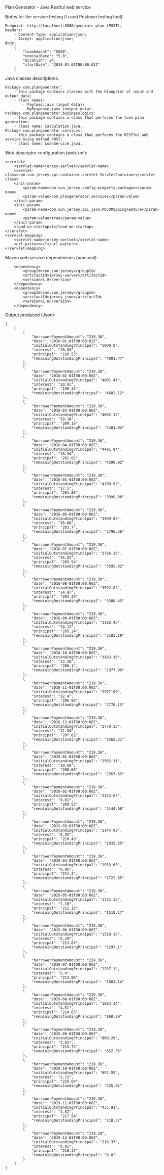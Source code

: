 Plan Generator - Java Restful web service

Notes for the service testing (I used Postman testing tool):
	
	Endpoint: http://localhost:8080/generate-plan (POST);
	Headers: 
		- Content-Type: application/json;
		- Accept: application/json;
	Body: 
		{ 
			"loanAmount": "5000", 
			"nominalRate": "5.0", 
			"duration": 24,
			"startDate": "2018-01-01T00:00:01Z" 
		}

Java classes descriptions: 
	
	Package com.plangenerator: 
		- this package contains classes with the blueprint of input and output data;
		- class names: 
			- Payload.java (input data);
			- MyResponse.java (output data).
	Package com.plangenerator.businesslogics:
		- this package contains a class that performs the loan plan generation;
		- class name: Calculation.java.
	Package com.plangenerator.services:
		- this package contains a class that performs the RESTful web service using method POST;
		- class name: LoanService.java.

Web descriptor configuration (web.xml): 

	<servlet>
		<servlet-name>jersey-serlvet</servlet-name>
		<servlet-class>com.sun.jersey.spi.container.servlet.ServletContainer</servlet-class>
		<init-param>
			<param-name>com.sun.jersey.config.property.packages</param-name>
			<param-value>com.plangenerator.services</param-value>
		</init-param>
		<init-param>
			<param-name>com.sun.jersey.api.json.POJOMappingFeature</param-name>
			<param-value>true</param-value>
		</init-param>
		<load-on-startup>1</load-on-startup>
	</servlet>
	<servlet-mapping>
		<servlet-name>jersey-serlvet</servlet-name>
		<url-pattern>/*</url-pattern>
	</servlet-mapping>

Maven web service dependencies (pom.xml): 

		<dependency>
			<groupId>com.sun.jersey</groupId>
			<artifactId>jersey-server</artifactId>
			<version>1.8</version>
		</dependency>
		<dependency>
			<groupId>com.sun.jersey</groupId>
			<artifactId>jersey-json</artifactId>
			<version>1.8</version>
		</dependency>

Output produced (Json):

	{
		[
			{
				"borrowerPaymentAmount": "219.36",
				"date": "2018-01-01T00:00:01Z",
				"initialOutstandingPrincipal": "5000.0",
				"interest": "20.83",
				"principal": "198.53",
				"remainingOutstandingPrincipal": "4801.47"
			},
			{
				"borrowerPaymentAmount": "219.36",
				"date": "2018-02-01T00:00:00Z",
				"initialOutstandingPrincipal": "4801.47",
				"interest": "20.01",
				"principal": "199.35",
				"remainingOutstandingPrincipal": "4602.12"
			},
			{
				"borrowerPaymentAmount": "219.36",
				"date": "2018-03-01T00:00:00Z",
				"initialOutstandingPrincipal": "4602.12",
				"interest": "19.18",
				"principal": "200.18",
				"remainingOutstandingPrincipal": "4401.94"
			},
			{
				"borrowerPaymentAmount": "219.36",
				"date": "2018-04-01T00:00:00Z",
				"initialOutstandingPrincipal": "4401.94",
				"interest": "18.34",
				"principal": "201.02",
				"remainingOutstandingPrincipal": "4200.92"
			},
			{
				"borrowerPaymentAmount": "219.36",
				"date": "2018-05-01T00:00:00Z",
				"initialOutstandingPrincipal": "4200.92",
				"interest": "17.5",
				"principal": "201.86",
				"remainingOutstandingPrincipal": "3999.06"
			},
			{
				"borrowerPaymentAmount": "219.36",
				"date": "2018-06-01T00:00:00Z",
				"initialOutstandingPrincipal": "3999.06",
				"interest": "16.66",
				"principal": "202.7",
				"remainingOutstandingPrincipal": "3796.36"
			},
			{
				"borrowerPaymentAmount": "219.36",
				"date": "2018-07-01T00:00:00Z",
				"initialOutstandingPrincipal": "3796.36",
				"interest": "15.82",
				"principal": "203.54",
				"remainingOutstandingPrincipal": "3592.82"
			},
			{
				"borrowerPaymentAmount": "219.36",
				"date": "2018-08-01T00:00:00Z",
				"initialOutstandingPrincipal": "3592.82",
				"interest": "14.97",
				"principal": "204.39",
				"remainingOutstandingPrincipal": "3388.43"
			},
			{
				"borrowerPaymentAmount": "219.36",
				"date": "2018-09-01T00:00:00Z",
				"initialOutstandingPrincipal": "3388.43",
				"interest": "14.12",
				"principal": "205.24",
				"remainingOutstandingPrincipal": "3183.19"
			},
			{
				"borrowerPaymentAmount": "219.36",
				"date": "2018-10-01T00:00:00Z",
				"initialOutstandingPrincipal": "3183.19",
				"interest": "13.26",
				"principal": "206.1",
				"remainingOutstandingPrincipal": "2977.09"
			},
			{
				"borrowerPaymentAmount": "219.36",
				"date": "2018-11-01T00:00:00Z",
				"initialOutstandingPrincipal": "2977.09",
				"interest": "12.4",
				"principal": "206.96",
				"remainingOutstandingPrincipal": "2770.13"
			},
			{
				"borrowerPaymentAmount": "219.36",
				"date": "2018-12-01T00:00:00Z",
				"initialOutstandingPrincipal": "2770.13",
				"interest": "11.54",
				"principal": "207.82",
				"remainingOutstandingPrincipal": "2562.31"
			},
			{
				"borrowerPaymentAmount": "219.36",
				"date": "2019-01-01T00:00:00Z",
				"initialOutstandingPrincipal": "2562.31",
				"interest": "10.68",
				"principal": "208.68",
				"remainingOutstandingPrincipal": "2353.63"
			},
			{
				"borrowerPaymentAmount": "219.36",
				"date": "2019-02-01T00:00:00Z",
				"initialOutstandingPrincipal": "2353.63",
				"interest": "9.81",
				"principal": "209.55",
				"remainingOutstandingPrincipal": "2144.08"
			},
			{
				"borrowerPaymentAmount": "219.36",
				"date": "2019-03-01T00:00:00Z",
				"initialOutstandingPrincipal": "2144.08",
				"interest": "8.93",
				"principal": "210.43",
				"remainingOutstandingPrincipal": "1933.65"
			},
			{
				"borrowerPaymentAmount": "219.36",
				"date": "2019-04-01T00:00:00Z",
				"initialOutstandingPrincipal": "1933.65",
				"interest": "8.06",
				"principal": "211.3",
				"remainingOutstandingPrincipal": "1722.35"
			},
			{
				"borrowerPaymentAmount": "219.36",
				"date": "2019-05-01T00:00:00Z",
				"initialOutstandingPrincipal": "1722.35",
				"interest": "7.18",
				"principal": "212.18",
				"remainingOutstandingPrincipal": "1510.17"
			},
			{
				"borrowerPaymentAmount": "219.36",
				"date": "2019-06-01T00:00:00Z",
				"initialOutstandingPrincipal": "1510.17",
				"interest": "6.29",
				"principal": "213.07",
				"remainingOutstandingPrincipal": "1297.1"
			},
			{
				"borrowerPaymentAmount": "219.36",
				"date": "2019-07-01T00:00:00Z",
				"initialOutstandingPrincipal": "1297.1",
				"interest": "5.4",
				"principal": "213.96",
				"remainingOutstandingPrincipal": "1083.14"
			},
			{
				"borrowerPaymentAmount": "219.36",
				"date": "2019-08-01T00:00:00Z",
				"initialOutstandingPrincipal": "1083.14",
				"interest": "4.51",
				"principal": "214.85",
				"remainingOutstandingPrincipal": "868.29"
			},
			{
				"borrowerPaymentAmount": "219.36",
				"date": "2019-09-01T00:00:00Z",
				"initialOutstandingPrincipal": "868.29",
				"interest": "3.62",
				"principal": "215.74",
				"remainingOutstandingPrincipal": "652.55"
			},
			{
				"borrowerPaymentAmount": "219.36",
				"date": "2019-10-01T00:00:00Z",
				"initialOutstandingPrincipal": "652.55",
				"interest": "2.72",
				"principal": "216.64",
				"remainingOutstandingPrincipal": "435.91"
			},
			{
				"borrowerPaymentAmount": "219.36",
				"date": "2019-11-01T00:00:00Z",
				"initialOutstandingPrincipal": "435.91",
				"interest": "1.82",
				"principal": "217.54",
				"remainingOutstandingPrincipal": "218.37"
			},
			{
				"borrowerPaymentAmount": "219.28",
				"date": "2019-12-01T00:00:00Z",
				"initialOutstandingPrincipal": "218.37",
				"interest": "0.91",
				"principal": "218.37",
				"remainingOutstandingPrincipal": "0.0"
			}
		]
	}
